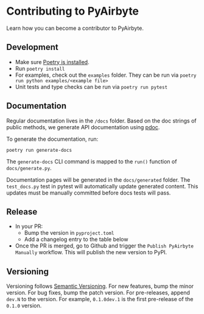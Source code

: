 # Contributing to PyAirbyte

Learn how you can become a contributor to PyAirbyte.

## Development

- Make sure [Poetry is installed](https://python-poetry.org/docs/#).
- Run `poetry install`
- For examples, check out the `examples` folder. They can be run via `poetry run python examples/<example file>`
- Unit tests and type checks can be run via `poetry run pytest`

## Documentation

Regular documentation lives in the `/docs` folder. Based on the doc strings of public methods, we generate API documentation using [pdoc](https://pdoc.dev).

To generate the documentation, run:

```console
poetry run generate-docs
```

The `generate-docs` CLI command is mapped to the `run()` function of `docs/generate.py`.

Documentation pages will be generated in the `docs/generated` folder. The `test_docs.py` test in pytest will automatically update generated content. This updates must be manually committed before docs tests will pass.

## Release

- In your PR:
  - Bump the version in `pyproject.toml`
  - Add a changelog entry to the table below
- Once the PR is merged, go to Github and trigger the `Publish PyAirbyte Manually` workflow. This will publish the new version to PyPI.

## Versioning

Versioning follows [Semantic Versioning](https://semver.org/). For new features, bump the minor version. For bug fixes, bump the patch version. For pre-releases, append `dev.N` to the version. For example, `0.1.0dev.1` is the first pre-release of the `0.1.0` version.
